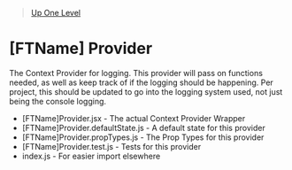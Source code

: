 > [Up One Level](../readme.md)

# [FTName] Provider

The Context Provider for logging. This provider will pass on functions needed, as well as keep track of if the logging should be happening. Per project, this should be updated to go into the logging system used, not just being the console logging.

- [FTName]Provider.jsx - The actual Context Provider Wrapper
- [FTName]Provider.defaultState.js - A default state for this provider
- [FTName]Provider.propTypes.js - The Prop Types for this provider
- [FTName]Provider.test.js - Tests for this provider
- index.js - For easier import elsewhere